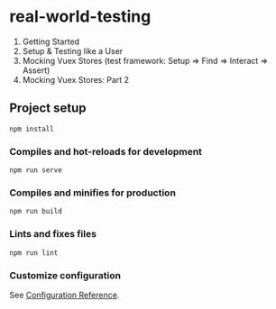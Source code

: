 # real-world-testing

1. Getting Started
2. Setup & Testing like a User
3. Mocking Vuex Stores
   (test framework: Setup ⇒ Find ⇒ Interact ⇒ Assert)
4. Mocking Vuex Stores: Part 2

## Project setup

```
npm install
```

### Compiles and hot-reloads for development

```
npm run serve
```

### Compiles and minifies for production

```
npm run build
```

### Lints and fixes files

```
npm run lint
```

### Customize configuration

See [Configuration Reference](https://cli.vuejs.org/config/).
